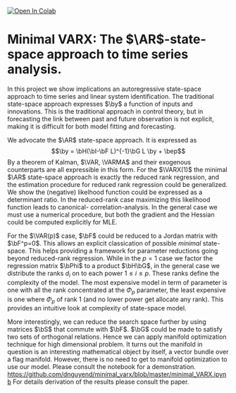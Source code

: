<a href="https://colab.research.google.com/github/dnguyend/minimal_varx/blob/master/minimal_VARX.ipynb" target="_parent"><img src="https://colab.research.google.com/assets/colab-badge.svg" alt="Open In Colab"/></a>

# Minimal VARX: The $\AR$-state-space approach to time series analysis.
In this project we show implications an autoregressive state-space approach to time series and linear system identification.
The traditional state-space approach expresses $\by$ a function of inputs and innovations. This is the traditional approach in control theory, but in forecasting the link between past and future observation is not explicit, making it is difficult for both model fitting and forecasting.

We advocate the $\AR$ state-space approach. It is expressed as
$$\by = \bH(\bI-\bF L)^{-1}\bG L \by + \bep$$
By a theorem of Kalman, $\VAR, \VARMA$ and their exogenous counterparts are all expressible in this form. For the $\VARX(1)$ the minimal $\AR$ state-space approach is exactly the reduced rank regression, and the estimation procedure for reduced rank regression could be generalized. We show the (negative) likelhood function could be expressed as a determinant ratio. In the reduced-rank case maximizing this likelihood function leads to canonical- correlation-analysis. In the general case we must use a numerical procedure, but both the gradient and the Hessian could be computed explicitly for MLE.

For the $\VAR(p)$ case, $\bF$ could be reduced to a Jordan matrix with $\bF^p=0$. This allows an explicit classication of possible $minimal$ state-space. This helps providing a framework for parameter reductions going beyond reduced-rank regression. While in the $p=1$ case we factor the regression matrix $\bPhi$ to a product $\bH\bG$, in the general case we distribute the ranks $d_i$ on to each power $1\leq i\leq p$. These ranks define the complexity of the model. The most expensive model in term of parameter is one with all the rank concentrated at the $\Phi_p$ parameter, the least expensive is one where $\Phi_p$ of rank $1$ (and no lower power get allocate any rank). This provides an intuitive look at complexity of state-space model.

More interestingly, we can reduce the search space further by using matrices $\bS$ that commute with $\bF$. $\bG$ could be made to satisfy two sets of orthogonal relations. Hence we can apply manifold optimization technique for high dimensional problem. It turns out the manifold in question is an interesting mathematical object by itself, a vector bundle over a flag manifold. However, there is no need to get to manifold optimization to use our model.
Please consult the notebook for a demonstration.
https://github.com/dnguyend/minimal_varx/blob/master/minimal_VARX.ipynb
For details derivation of the results please consult the paper.
